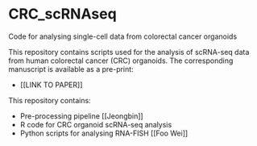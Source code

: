 # CRC_scRNAseq
Code for analysing single-cell data from colorectal cancer organoids

This repository contains scripts used for the analysis of scRNA-seq data from human colorectal cancer (CRC) organoids. The corresponding manuscript is available as a pre-print:

* [[LINK TO PAPER]]

This repository contains:
* Pre-processing pipeline [[Jeongbin]]
* R code for CRC organoid scRNA-seq analysis
* Python scripts for analysing RNA-FISH [[Foo Wei]]
